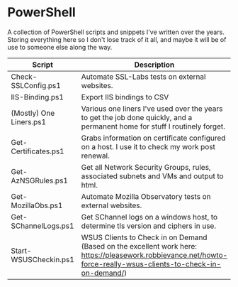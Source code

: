 # PowerShell
A collection of PowerShell scripts and snippets I've written over the years.  Storing everything here so I don't lose track of it all, and maybe it will be of use to someone else along the way.

| Script | Description |
| ------ | ----------- |  
| Check-SSLConfig.ps1 | Automate SSL-Labs tests on external websites. |
| IIS-Binding.ps1 | Export IIS bindings to CSV |
| (Mostly) One Liners.ps1 | Various one liners I've used over the years to get the job done quickly, and a permanent home for stuff I routinely forget. |
| Get-Certificates.ps1 | Grabs information on certificate configured on a host.  I use it to check my work post renewal. |
| Get-AzNSGRules.ps1 | Get all Network Security Groups, rules, associated subnets and VMs and output to html. |
| Get-MozillaObs.ps1 | Automate Mozilla Observatory tests on external websites. |
| Get-SChannelLogs.ps1 | Get SChannel logs on a windows host, to determine tls version and ciphers in use. |
| Start-WSUSCheckin.ps1 | WSUS Clients to Check in on Demand (Based on the excellent work here: https://pleasework.robbievance.net/howto-force-really-wsus-clients-to-check-in-on-demand/) |

